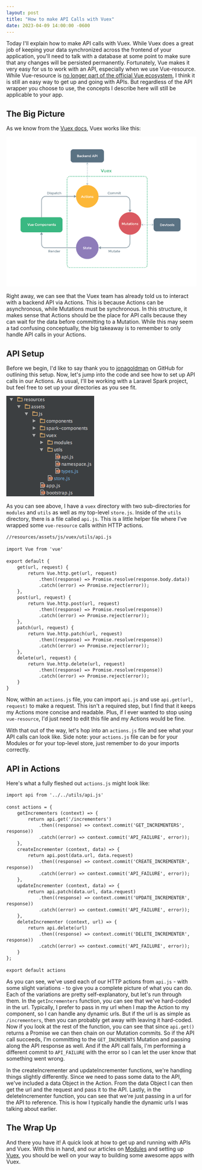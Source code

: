 ```yaml
---
layout: post
title: "How to make API Calls with Vuex"
date: 2023-04-09 14:00:00 -0600
---
```


Today I'll explain how to make API calls with Vuex. While Vuex does a great job of keeping your data synchronized across the frontend of your application, you'll need to talk with a database at some point to make sure that any changes will be persisted permanently. Fortunately, Vue makes it very easy for us to work with an API, especially when we use Vue-resource. While Vue-resource is [no longer part of the official Vue ecosystem](https://medium.com/the-vue-point/retiring-vue-resource-871a82880af4#.xs5m1t7e6), I think it is still an easy way to get up and going with APIs. But regardless of the API wrapper you choose to use, the concepts I describe here will still be applicable to your app.

## The Big Picture
As we know from the [Vuex docs](https://vuex.vuejs.org/en), Vuex works like this:

![api-call-vuex-1](/assets/images/posts/api-call-vuex-1.png)

Right away, we can see that the Vuex team has already told us to interact with a backend API via Actions. This is because Actions can be asynchronous, while Mutations must be synchronous. In this structure, it makes sense that Actions should be the place for API calls because they can wait for the data before committing to a Mutation. While this may seem a tad confusing conceptually, the big takeaway is to remember to only handle API calls in your Actions.

## API Setup
Before we begin, I'd like to say thank you to [jonagoldman](https://github.com/vuejs/vuex/issues/85) on GitHub for outlining this setup. Now, let's jump into the code and see how to set up API calls in our Actions. As usual, I'll be working with a Laravel Spark project, but feel free to set up your directories as you see fit.

![api-call-vuex-2](/assets/images/posts/api-call-vuex-2.png)

As you can see above, I have a `vuex` directory with two sub-directories for `modules` and `utils` as well as my top-level `store.js`. Inside of the `utils` directory, there is a file called `api.js`. This is a little helper file where I've wrapped some `vue-resource` calls within HTTP actions.

```
//resources/assets/js/vuex/utils/api.js

import Vue from 'vue'

export default {
    get(url, request) {
        return Vue.http.get(url, request)
            .then((response) => Promise.resolve(response.body.data))
            .catch((error) => Promise.reject(error));
    },
    post(url, request) {
        return Vue.http.post(url, request)
            .then((response) => Promise.resolve(response))
            .catch((error) => Promise.reject(error));
    },
    patch(url, request) {
        return Vue.http.patch(url, request)
            .then((response) => Promise.resolve(response))
            .catch((error) => Promise.reject(error));
    },
    delete(url, request) {
        return Vue.http.delete(url, request)
            .then((response) => Promise.resolve(response))
            .catch((error) => Promise.reject(error));
    }
}
```

Now, within an `actions.js` file, you can import `api.js` and use `api.get(url, request)` to make a request. This isn't a required step, but I find that it keeps my Actions more concise and readable. Plus, if I ever wanted to stop using `vue-resource`, I'd just need to edit this file and my Actions would be fine.

With that out of the way, let's hop into an `actions.js` file and see what your API calls can look like. Side note: your `actions.js` file can be for your Modules or for your top-level store, just remember to do your imports correctly.

## API in Actions
Here's what a fully fleshed out `actions.js` might look like:
```
import api from '../../utils/api.js'

const actions = {
    getIncrementers (context) => {
        return api.get('/incrementers')
            .then((response) => context.commit('GET_INCREMENTERS', response))
            .catch((error) => context.commit('API_FAILURE', error));
    },
    createIncrementer (context, data) => {
        return api.post(data.url, data.request)
            .then((response) => context.commit('CREATE_INCREMENTER', response))
            .catch((error) => context.commit('API_FAILURE', error));
    },
    updateIncrementer (context, data) => {
        return api.patch(data.url, data.request)
            .then((response) => context.commit('UPDATE_INCREMENTER', response))
            .catch((error) => context.commit('API_FAILURE', error));
    },
    deleteIncrementer (context, url) => {
        return api.delete(url)
            .then((response) => context.commit('DELETE_INCREMENTER', response))
            .catch((error) => context.commit('API_FAILURE', error));
    }
};

export default actions
```
As you can see, we've used each of our HTTP actions from `api.js` - with some slight variations - to give you a complete picture of what you can do. Each of the variations are pretty self-explanatory, but let's run through them. In the `getIncrementers` function, you can see that we've hard-coded in the url. Typically, I prefer to pass in my url when I map the Action to my component, so I can handle any dynamic urls. But if the url is as simple as `/incrementers`, then you can probably get away with leaving it hard-coded. Now if you look at the rest of the function, you can see that since `api.get()` returns a Promise we can then chain on our Mutation commits. So if the API call succeeds, I'm committing to the `GET_INCREMENTS` Mutation and passing along the API response as well. And if the API call fails, I'm performing a different commit to `API_FAILURE` with the error so I can let the user know that something went wrong.

In the createIncrementer and updateIncrementer functions, we're handling things slightly differently. Since we need to pass some data to the API, we've included a data Object in the Action. From the data Object I can then get the url and the request and pass it to the API. Lastly, in the deleteIncrementer function, you can see that we're just passing in a url for the API to reference. This is how I typically handle the dynamic urls I was talking about earlier.

## The Wrap Up
And there you have it! A quick look at how to get up and running with APIs and Vuex. With this in hand, and our articles on [Modules](https://metricloop.com/blog/how-to-set-up-modules-in-vuex) and setting up [Vuex](https://metricloop.com/blog/how-to-use-vuex-in-a-laravel-spark-project), you should be well on your way to building some awesome apps with Vuex.
